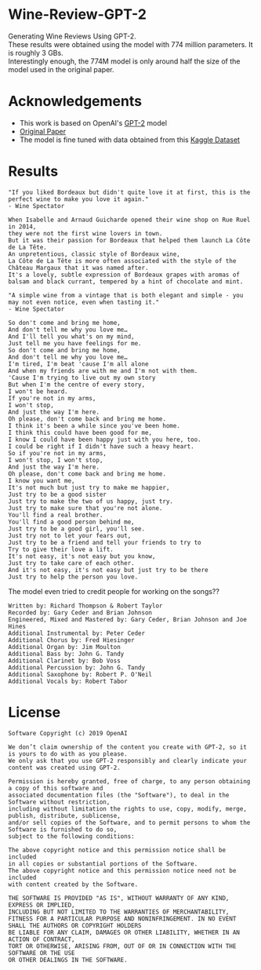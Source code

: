 # Wine-Review-GPT-2
Generating Wine Reviews Using GPT-2. <br/>
These results were obtained using the model with 774 million parameters. It is roughly 3 GBs. <br/>
Interestingly enough, the 774M model is only around half the size of the model used in the original paper.<br/>

# Acknowledgements
* This work is based on OpenAI's [GPT-2](https://github.com/openai/gpt-2) model
* [Original Paper](https://cdn.openai.com/better-language-models/language_models_are_unsupervised_multitask_learners.pdf)
* The model is fine tuned with data obtained from this [Kaggle Dataset](https://www.kaggle.com/zynicide/wine-reviews)

# Results
```
"If you liked Bordeaux but didn't quite love it at first, this is the perfect wine to make you love it again." 
- Wine Spectator
```
```
When Isabelle and Arnaud Guicharde opened their wine shop on Rue Ruel in 2014, 
they were not the first wine lovers in town. 
But it was their passion for Bordeaux that helped them launch La Côte de La Tête. 
An unpretentious, classic style of Bordeaux wine, 
La Côte de La Tête is more often associated with the style of the Château Margaux that it was named after. 
It's a lovely, subtle expression of Bordeaux grapes with aromas of balsam and black currant, tempered by a hint of chocolate and mint.
```
```
"A simple wine from a vintage that is both elegant and simple - you may not even notice, even when tasting it." 
- Wine Spectator
```
```
So don't come and bring me home,
And don't tell me why you love me…
And I'll tell you what's on my mind,
Just tell me you have feelings for me.
So don't come and bring me home,
And don't tell me why you love me…
I'm tired, I'm beat 'cause I'm all alone
And when my friends are with me and I'm not with them.
'Cause I'm trying to live out my own story
But when I'm the centre of every story,
I won't be heard.
If you're not in my arms,
I won't stop,
And just the way I'm here.
Oh please, don't come back and bring me home.
I think it's been a while since you've been home.
I think this could have been good for me,
I know I could have been happy just with you here, too.
I could be right if I didn't have such a heavy heart.
So if you're not in my arms,
I won't stop, I won't stop,
And just the way I'm here.
Oh please, don't come back and bring me home.
I know you want me,
It's not much but just try to make me happier,
Just try to be a good sister
Just try to make the two of us happy, just try.
Just try to make sure that you're not alone.
You'll find a real brother.
You'll find a good person behind me,
Just try to be a good girl, you'll see.
Just try not to let your fears out,
Just try to be a friend and tell your friends to try to
Try to give their love a lift.
It's not easy, it's not easy but you know,
Just try to take care of each other.
And it's not easy, it's not easy but just try to be there
Just try to help the person you love.
```
The model even tried to credit people for working on the songs??
```
Written by: Richard Thompson & Robert Taylor
Recorded by: Gary Ceder and Brian Johnson
Engineered, Mixed and Mastered by: Gary Ceder, Brian Johnson and Joe Hines
Additional Instrumental by: Peter Ceder
Additional Chorus by: Fred Hiesinger
Additional Organ by: Jim Moulton
Additional Bass by: John G. Tandy
Additional Clarinet by: Bob Voss
Additional Percussion by: John G. Tandy
Additional Saxophone by: Robert P. O'Neil
Additional Vocals by: Robert Tabor
```

# License

``` 
Software Copyright (c) 2019 OpenAI

We don’t claim ownership of the content you create with GPT-2, so it is yours to do with as you please.
We only ask that you use GPT-2 responsibly and clearly indicate your content was created using GPT-2.

Permission is hereby granted, free of charge, to any person obtaining a copy of this software and
associated documentation files (the "Software"), to deal in the Software without restriction,
including without limitation the rights to use, copy, modify, merge, publish, distribute, sublicense,
and/or sell copies of the Software, and to permit persons to whom the Software is furnished to do so,
subject to the following conditions:

The above copyright notice and this permission notice shall be included
in all copies or substantial portions of the Software.
The above copyright notice and this permission notice need not be included
with content created by the Software.

THE SOFTWARE IS PROVIDED "AS IS", WITHOUT WARRANTY OF ANY KIND, EXPRESS OR IMPLIED,
INCLUDING BUT NOT LIMITED TO THE WARRANTIES OF MERCHANTABILITY,
FITNESS FOR A PARTICULAR PURPOSE AND NONINFRINGEMENT. IN NO EVENT SHALL THE AUTHORS OR COPYRIGHT HOLDERS
BE LIABLE FOR ANY CLAIM, DAMAGES OR OTHER LIABILITY, WHETHER IN AN ACTION OF CONTRACT,
TORT OR OTHERWISE, ARISING FROM, OUT OF OR IN CONNECTION WITH THE SOFTWARE OR THE USE
OR OTHER DEALINGS IN THE SOFTWARE. 
```
